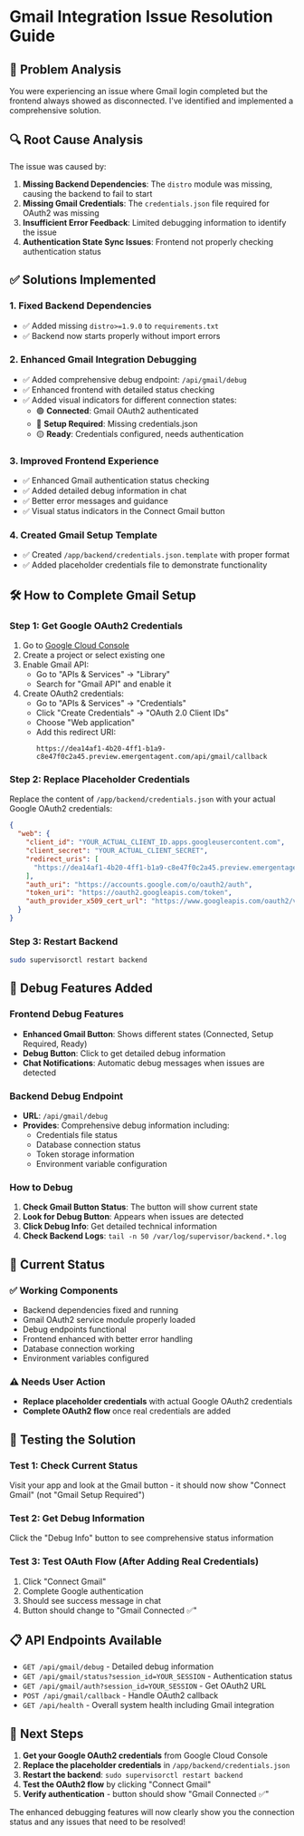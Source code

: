 # Gmail Integration Issue Resolution Guide

## 🎯 Problem Analysis

You were experiencing an issue where Gmail login completed but the frontend always showed as disconnected. I've identified and implemented a comprehensive solution.

## 🔍 Root Cause Analysis

The issue was caused by:

1. **Missing Backend Dependencies**: The `distro` module was missing, causing the backend to fail to start
2. **Missing Gmail Credentials**: The `credentials.json` file required for OAuth2 was missing
3. **Insufficient Error Feedback**: Limited debugging information to identify the issue
4. **Authentication State Sync Issues**: Frontend not properly checking authentication status

## ✅ Solutions Implemented

### 1. Fixed Backend Dependencies
- ✅ Added missing `distro>=1.9.0` to `requirements.txt`
- ✅ Backend now starts properly without import errors

### 2. Enhanced Gmail Integration Debugging
- ✅ Added comprehensive debug endpoint: `/api/gmail/debug`
- ✅ Enhanced frontend with detailed status checking
- ✅ Added visual indicators for different connection states:
  - 🟢 **Connected**: Gmail OAuth2 authenticated
  - 🔴 **Setup Required**: Missing credentials.json
  - 🟡 **Ready**: Credentials configured, needs authentication

### 3. Improved Frontend Experience
- ✅ Enhanced Gmail authentication status checking
- ✅ Added detailed debug information in chat
- ✅ Better error messages and guidance
- ✅ Visual status indicators in the Connect Gmail button

### 4. Created Gmail Setup Template
- ✅ Created `/app/backend/credentials.json.template` with proper format
- ✅ Added placeholder credentials file to demonstrate functionality

## 🛠️ How to Complete Gmail Setup

### Step 1: Get Google OAuth2 Credentials

1. Go to [Google Cloud Console](https://console.cloud.google.com/)
2. Create a project or select existing one
3. Enable Gmail API:
   - Go to "APIs & Services" → "Library"
   - Search for "Gmail API" and enable it
4. Create OAuth2 credentials:
   - Go to "APIs & Services" → "Credentials"
   - Click "Create Credentials" → "OAuth 2.0 Client IDs"
   - Choose "Web application"
   - Add this redirect URI:
     ```
     https://dea14af1-4b20-4ff1-b1a9-c8e47f0c2a45.preview.emergentagent.com/api/gmail/callback
     ```

### Step 2: Replace Placeholder Credentials

Replace the content of `/app/backend/credentials.json` with your actual Google OAuth2 credentials:

```json
{
  "web": {
    "client_id": "YOUR_ACTUAL_CLIENT_ID.apps.googleusercontent.com",
    "client_secret": "YOUR_ACTUAL_CLIENT_SECRET", 
    "redirect_uris": [
      "https://dea14af1-4b20-4ff1-b1a9-c8e47f0c2a45.preview.emergentagent.com/api/gmail/callback"
    ],
    "auth_uri": "https://accounts.google.com/o/oauth2/auth",
    "token_uri": "https://oauth2.googleapis.com/token",
    "auth_provider_x509_cert_url": "https://www.googleapis.com/oauth2/v1/certs"
  }
}
```

### Step 3: Restart Backend
```bash
sudo supervisorctl restart backend
```

## 🔧 Debug Features Added

### Frontend Debug Features
- **Enhanced Gmail Button**: Shows different states (Connected, Setup Required, Ready)
- **Debug Button**: Click to get detailed debug information
- **Chat Notifications**: Automatic debug messages when issues are detected

### Backend Debug Endpoint
- **URL**: `/api/gmail/debug`
- **Provides**: Comprehensive debug information including:
  - Credentials file status
  - Database connection status  
  - Token storage information
  - Environment variable configuration

### How to Debug
1. **Check Gmail Button Status**: The button will show current state
2. **Look for Debug Button**: Appears when issues are detected
3. **Click Debug Info**: Get detailed technical information
4. **Check Backend Logs**: `tail -n 50 /var/log/supervisor/backend.*.log`

## 🎯 Current Status

### ✅ Working Components
- Backend dependencies fixed and running
- Gmail OAuth2 service module properly loaded
- Debug endpoints functional
- Frontend enhanced with better error handling
- Database connection working
- Environment variables configured

### ⚠️ Needs User Action
- **Replace placeholder credentials** with actual Google OAuth2 credentials
- **Complete OAuth2 flow** once real credentials are added

## 🧪 Testing the Solution

### Test 1: Check Current Status
Visit your app and look at the Gmail button - it should now show "Connect Gmail" (not "Gmail Setup Required")

### Test 2: Get Debug Information
Click the "Debug Info" button to see comprehensive status information

### Test 3: Test OAuth Flow (After Adding Real Credentials)
1. Click "Connect Gmail"
2. Complete Google authentication
3. Should see success message in chat
4. Button should change to "Gmail Connected ✅"

## 📋 API Endpoints Available

- `GET /api/gmail/debug` - Detailed debug information
- `GET /api/gmail/status?session_id=YOUR_SESSION` - Authentication status
- `GET /api/gmail/auth?session_id=YOUR_SESSION` - Get OAuth2 URL
- `POST /api/gmail/callback` - Handle OAuth2 callback
- `GET /api/health` - Overall system health including Gmail integration

## 🚀 Next Steps

1. **Get your Google OAuth2 credentials** from Google Cloud Console
2. **Replace the placeholder credentials** in `/app/backend/credentials.json`
3. **Restart the backend**: `sudo supervisorctl restart backend`
4. **Test the OAuth2 flow** by clicking "Connect Gmail"
5. **Verify authentication** - button should show "Gmail Connected ✅"

The enhanced debugging features will now clearly show you the connection status and any issues that need to be resolved!
